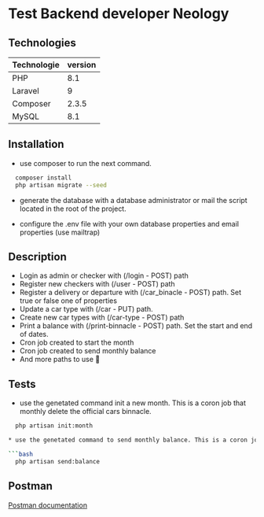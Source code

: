 
# Test Backend developer Neology


## Technologies

| Technologie   | version                                                             |
| ------------- | ------ |
| PHP | 8.1 |
| Laravel | 9 |
| Composer | 2.3.5 |
| MySQL | 8.1 |


## Installation

* use composer to run the next command.

```bash
  composer install
  php artisan migrate --seed
```

* generate the database with a database administrator or mail the script located in the root of the project.

* configure the .env file with your own database properties and email properties (use mailtrap)


## Description
 * Login as admin or checker with (/login - POST) path
 * Register new checkers with (/user - POST) path
 * Register a delivery or departure with (/car_binacle - POST) path. Set true or false one of properties
 * Update a car type with (/car - PUT) path.
 * Create new car types with (/car-type - POST) path
 * Print a balance with (/print-binnacle - POST) path. Set the start and end of dates.
 * Cron job created to start the month
 * Cron job created to send monthly balance
 * And more paths to use 🎯

## Tests

* use the genetated command init a new month. This is a coron job that monthly delete the official cars binnacle.

```bash
  php artisan init:month

* use the genetated command to send monthly balance. This is a coron job that monthly mails the balances

```bash
  php artisan send:balance
```
## Postman

[Postman documentation](https://documenter.getpostman.com/view/10852019/Uz5AtKJA)